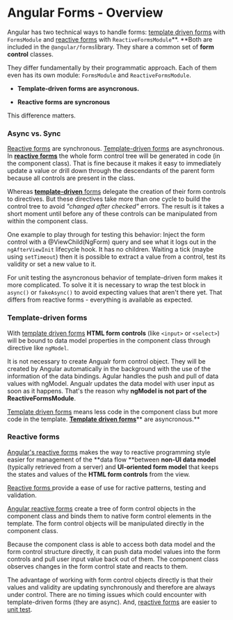 # Angular Forms - Overview

Angular has two technical ways to handle forms: [template driven forms](/angular-forms/angular-template-driven-forms.md) with `FormsModule` and [reactive forms](/angular-forms/angular-reactive-forms.md) with `ReactiveFormsModule`**. **Both are included in the `@angular/forms`library. They share a common set of **form control** classes.

They differ fundamentally by their programmatic approach. Each of them even has its own module: `FormsModule` and `ReactiveFormsModule`.

* **Template-driven forms are asyncronous.**

* **Reactive forms are syncronous**

This difference matters.

### Async vs. Sync

[Reactive forms](/angular-forms/angular-reactive-forms.md) are synchronous. [Template-driven forms](/angular-forms/angular-template-driven-forms.md) are asynchronous.  
In [**reactive forms**](/angular-forms/angular-reactive-forms.md) the whole form control tree will be generated in code \(in the component class\). That is fine because it makes it easy to immediately update a value or drill down through the descendants of the parent form because all controls are present in the class.

Whereas [**template-driven** forms](/angular-forms/angular-template-driven-forms.md) delegate the creation of their form controls to directives. But these directives take more than one cycle to build the control tree to avoid _"changed after checked"_ errors. The result is it takes a short moment until before any of these controls can be manipulated from within the component class.

One example to play through for testing this behavior: Inject the form control with a @ViewChild\(NgForm\) query and see what it logs out in the `ngAfterViewInit` lifecycle hook. It has no children. Waiting a tick \(maybe using `setTimeout`\) then it is possible to extract a value from a control, test its validity or set a new value to it.

For unit testing the asyncronous behavior of template-driven form makes it more complicated. To solve it it is necessary to wrap the test block in `async()` or `fakeAsync()` to avoid expecting values that aren't there yet. That differs from reactive forms - everything is available as expected.

### Template-driven forms

With [template driven forms](#template-driven-forms) **HTML form controls** \(like `<input>` or `<select>`\) will be bound to data model properties in the component class through directive like `ngModel`.

It is not necessary to create Angualr form control object. They will be created by Angular automatically in the background with the use of the information of the data bindings. Agular handles the push and pull of data values with ngModel. Angualr updates the data model with user input as soon as it happens. That's the reason why **ngModel is not part of the ReactiveFormsModule**.

[Template driven forms](/angular-forms/angular-template-driven-forms.md) means less code in the component class but more code in the template. [**Template driven forms**](/angular-forms/angular-template-driven-forms.md)** are asyncronous.**

### Reactive forms

[Angular's reactive forms](/angular-forms/angular-reactive-forms.md) makes the way to reactive programming style easier for management of the **data flow **between **non-UI data model** \(typically retrieved from a server\) and **UI-oriented form model** that keeps the states and values of the **HTML form controls** from the view.

[Reactive forms ](/angular-forms/angular-reactive-forms.md)provide a ease of use for ractive patterns, testing and validation.

[Angular reactive forms](/angular-forms/angular-reactive-forms.md) create a tree of form control objects in the component class and binds them to native form control elements in the template. The form control objects will be manipulated directly in the component class.

Because the component class is able to access both data model and the form control structure directly, it can push data model values into the form controls and pull user input value back out of them. The component class observes changes in the form control state and reacts to them.

The advantage of working with form control objects directly is that their values and validity are updating synchronously and therefore are always under control. There are no timing issues which could encounter with template-driven forms \(they are async\). And, [reactive forms](/angular-forms/angular-reactive-forms.md) are easier to [unit test](/angular-testing/tdd-test-setup.md).

